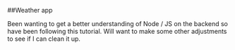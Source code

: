 ##Weather app

Been wanting to get a better understanding of Node / JS on the backend so have been following this tutorial. Will want to make some other adjustments to see if I can clean it up.
